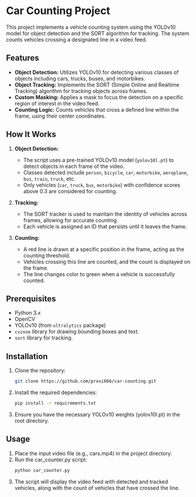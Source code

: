 # Car Counting Project

This project implements a vehicle counting system using the YOLOv10 model for object detection and the SORT algorithm for tracking. The system counts vehicles crossing a designated line in a video feed.

## Features
- **Object Detection:** Utilizes YOLOv10 for detecting various classes of objects including cars, trucks, buses, and motorbikes.
- **Object Tracking:** Implements the SORT (Simple Online and Realtime Tracking) algorithm for tracking objects across frames.
- **Custom Masking:** Applies a mask to focus the detection on a specific region of interest in the video feed.
- **Counting Logic:** Counts vehicles that cross a defined line within the frame, using their center coordinates.

## How It Works
1. **Object Detection:**
   - The script uses a pre-trained YOLOv10 model (`yolov10l.pt`) to detect objects in each frame of the video.
   - Classes detected include `person`, `bicycle`, `car`, `motorbike`, `aeroplane`, `bus`, `train`, `truck`, etc.
   - Only vehicles (`car`, `truck`, `bus`, `motorbike`) with confidence scores above 0.3 are considered for counting.

2. **Tracking:**
   - The SORT tracker is used to maintain the identity of vehicles across frames, allowing for accurate counting.
   - Each vehicle is assigned an ID that persists until it leaves the frame.

3. **Counting:**
   - A red line is drawn at a specific position in the frame, acting as the counting threshold.
   - Vehicles crossing this line are counted, and the count is displayed on the frame.
   - The line changes color to green when a vehicle is successfully counted.

## Prerequisites
- Python 3.x
- OpenCV
- YOLOv10 (from `ultralytics` package)
- `cvzone` library for drawing bounding boxes and text.
- `sort` library for tracking.

## Installation
1. Clone the repository:
   ```bash
   git clone https://github.com/proxi666/car-counting.git

2. Install the required dependencies:
   ```bash
   pip install -r requirements.txt
3. Ensure you have the necessary YOLOv10 weights (yolov10l.pt) in the root directory.

## Usage
1. Place the input video file (e.g., cars.mp4) in the project directory.
2. Run the car_counter.py script:
   ```bash
   python car_counter.py
3. The script will display the video feed with detected and tracked vehicles, along with the count of vehicles that have crossed the line.



   
